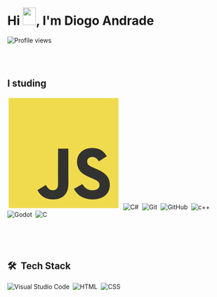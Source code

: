 <!--
<img align="right" height="590em" src="https://raw.githubusercontent.com/gist/maykbrito/618ef18e3bbb7cdfd200f3a4fc1aabc6/raw/201d47c76006c99fe0dc55ea92e76bdca5537f08/githubcard.svg"/> -->
<h1 align="left">Hi <img src="https://raw.githubusercontent.com/kaueMarques/kaueMarques/master/hi.gif" width="30px" height="40px">, I'm Diogo Andrade</h1>
<p align="left"> <img src="https://komarev.com/ghpvc/?username=DiogoAMoura&color=red" alt="Profile views" /> </p>

<br><br>

## I studing
![JavaScript](https://raw.githubusercontent.com/devicons/devicon/master/icons/javascript/javascript-original.svg)&nbsp;
![C#](https://img.shields.io/badge/-CSHARP-05122A?style=flat&logo=csharp)&nbsp;
![Git](https://img.shields.io/badge/-Git-05122A?style=flat&logo=git)&nbsp;
![GitHub](https://img.shields.io/badge/-GitHub-05122A?style=flat&logo=github)&nbsp;
![c++](https://img.shields.io/badge/-C++-05122A?style=flat&logo=cplusplus)&nbsp;
![Godot](https://img.shields.io/badge/-GODOT-05122A?style=flat&logo=godotengine)&nbsp;
![C](https://img.shields.io/badge/-C_Lang-05122A?style=flat&logo=C)&nbsp;
<!--![QT](https://img.shields.io/badge/-QT-05122A?style=flat&logo=qt)&nbsp;-->
<br>
<!--![Gimp](https://img.shields.io/badge/-GIMP-05122A?style=flat&logo=gimp)&nbsp;-->
<br><br>

## 🛠 &nbsp;Tech Stack
![Visual Studio Code](https://img.shields.io/badge/-Visual%20Studio%20Code-05122A?style=flat&logo=visual-studio-code&logoColor=007ACC)&nbsp;
![HTML](https://img.shields.io/badge/-HTML-05122A?style=flat&logo=HTML5)&nbsp;
![CSS](https://img.shields.io/badge/-CSS-05122A?style=flat&logo=CSS3&logoColor=1572B6)&nbsp;
